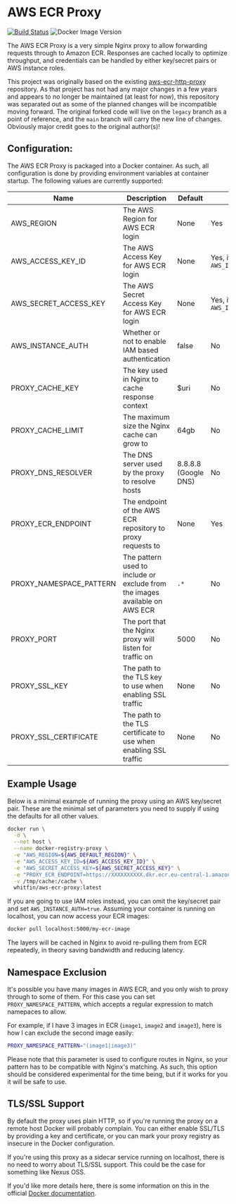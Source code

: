 # AWS ECR Proxy

[![Build Status](https://img.shields.io/github/actions/workflow/status/whitfin/aws-ecr-proxy/ci.yml?branch=main)](https://github.com/whitfin/aws-ecr-proxy/actions) ![Docker Image Version](https://img.shields.io/docker/v/whitfin/aws-ecr-proxy)

The AWS ECR Proxy is a very simple Nginx proxy to allow forwarding requests through to Amazon
ECR. Responses are cached locally to optimize throughput, and credentials can be handled by
either key/secret pairs or AWS instance roles.

This project was originally based on the existing [aws-ecr-http-proxy](https://github.com/Lotto24/aws-ecr-http-proxy)
repository. As that project has not had any major changes in a few years and appears to no longer
be maintained (at least for now), this repository was separated out as some of the planned changes
will be incompatible moving forward. The original forked code will live on the `legacy` branch as
a point of reference, and the `main` branch will carry the new line of changes. Obviously major
credit goes to the original author(s)!

## Configuration:

The AWS ECR Proxy is packaged into a Docker container. As such, all configuration is
done by providing environment variables at container startup. The following values
are currently supported:

| Name                    | Description                                                                 | Default              | Required                                   |
| ----------------------- | --------------------------------------------------------------------------- | -------------------- | ------------------------------------------ |
| AWS_REGION              | The AWS Region for AWS ECR login                                            | None                 | Yes                                        |
| AWS_ACCESS_KEY_ID       | The AWS Access Key for AWS ECR login                                        | None                 | Yes, if not using `AWS_INSTANCE_AUTH=true` |
| AWS_SECRET_ACCESS_KEY   | The AWS Secret Access Key for AWS ECR login                                 | None                 | Yes, if not using `AWS_INSTANCE_AUTH=true` |
| AWS_INSTANCE_AUTH       | Whether or not to enable IAM based authentication                           | false                | No                                         |
| PROXY_CACHE_KEY         | The key used in Nginx to cache response context                             | $uri                 | No                                         |
| PROXY_CACHE_LIMIT       | The maximum size the Nginx cache can grow to                                | 64gb                 | No                                         |
| PROXY_DNS_RESOLVER      | The DNS server used by the proxy to resolve hosts                           | 8.8.8.8 (Google DNS) | No                                         |
| PROXY_ECR_ENDPOINT      | The endpoint of the AWS ECR repository to proxy requests to                 | None                 | Yes                                        |
| PROXY_NAMESPACE_PATTERN | The pattern used to include or exclude from the images available on AWS ECR | `.*`                 | No                                         |
| PROXY_PORT              | The port that the Nginx proxy will listen for traffic on                    | 5000                 | No                                         |
| PROXY_SSL_KEY           | The path to the TLS key to use when enabling SSL traffic                    | None                 | No                                         |
| PROXY_SSL_CERTIFICATE   | The path to the TLS certificate to use when enabling SSL traffic            | None                 | No                                         |

## Example Usage

Below is a minimal example of running the proxy using an AWS key/secret pair. These
are the minimal set of parameters you need to supply if using the defaults for all
other values.

```sh
docker run \
  -d \
  --net host \
  --name docker-registry-proxy \
  -e "AWS_REGION=${AWS_DEFAULT_REGION}" \
  -e "AWS_ACCESS_KEY_ID=${AWS_ACCESS_KEY_ID}" \
  -e "AWS_SECRET_ACCESS_KEY=${AWS_SECRET_ACCESS_KEY}" \
  -e "PROXY_ECR_ENDPOINT=https://XXXXXXXXXX.dkr.ecr.eu-central-1.amazonaws.com" \
  -v /tmp/cache:/cache \
  whitfin/aws-ecr-proxy:latest
```

If you are going to use IAM roles instead, you can omit the key/secret pair and set
`AWS_INSTANCE_AUTH=true`. Assuming your container is running on localhost, you can
now access your ECR images:

```sh
docker pull localhost:5000/my-ecr-image
```

The layers will be cached in Nginx to avoid re-pulling them from ECR repeatedly,
in theory saving bandwidth and reducing latency.

## Namespace Exclusion

It's possible you have many images in AWS ECR, and you only wish to proxy through
to some of them. For this case you can set `PROXY_NAMESPACE_PATTERN`, which accepts
a regular expression to match namepaces to allow.

For example, if I have 3 images in ECR (`image1`, `image2` and `image3`), here is
how I can exclude the second image easily:

```sh
PROXY_NAMESPACE_PATTERN="(image1|image3)"
```

Please note that this parameter is used to configure routes in Nginx, so your pattern
has to be compatible with Nginx's matching. As such, this option should be considered
experimental for the time being, but if it works for you it will be safe to use.

## TLS/SSL Support

By default the proxy uses plain HTTP, so if you're running the proxy on a remote host
Docker will probably complain. You can either enable SSL/TLS by providing a key and
certificate, or you can mark your proxy registry as insecure in the Docker configuration.

If you're using this proxy as a sidecar service running on localhost, there is no need
to worry about TLS/SSL support. This could be the case for something like Nexus OSS.

If you'd like more details here, there is some information on this in the official
[Docker documentation](https://docs.docker.com/engine/reference/commandline/dockerd/#insecure-registries).
